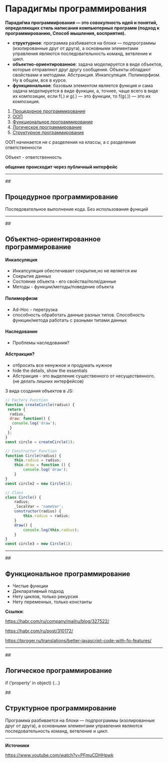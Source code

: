 

# Парадигмы программирования

**Паради́гма программи́рования — это совокупность идей и понятий, определяющих стиль написания компьютерных программ (подход к программированию, Способ мышления, восприятия).**

- **структурное**: программа разбивается на блоки — подпрограммы (изолированные друг от друга), а основными элементами управления являются последовательность команд, ветвление и цикл.
- **объектно-ориентированное**: задача моделируется в виде объектов, которые отправляют друг другу сообщения. Объекты обладают свойствами и методами. Абстракция. Инкапсуляция. Полиморфизм. Ну в общем, все в курсе.
- **функциональное**: базовым элементом является функция и сама задача моделируется в виде функции, а, точнее, чаще всего в виде их композиции, если f(.) и g(.) — это функции, то f(g(.)) — это их композиция.

1. [Процедурное программирование](#proc)
2. [ООП](#oop)
3. [Функциональное программирование](#func)
4. [Логическое программирование](#logic)
5. [Структурное программирование](#structural)



ООП начинается не с разделения на классы, а с разделения ответственности

Объект - ответственность

**общение происходит через публичный интерфейс**



------

##<a name="proc"></a> 

## Процедурное программирование

Последовательное выполнение кода. Без использования функций

------

##<a name="oop"></a>

## Объектно-ориентированное программирование

#### Инкапсуляция

* Инкапсуляция обеспечивает сокрытие,но не является им
* Сокрытие данных
* Состояние объекта - его свойства/поля/данные
* Методы - функции/методы/поведение объекта

#### Полиморфизм

  * Ad-Hoc - перегрузка
  * способность обработать данные разных типов. Способность функции/метода работать с разными типами данных

#### Наследование

  * Проблемы наследования?

#### Абстракция?

  * отбросить все ненужное и продумать нужное
  * hide the details, show the essentials
  * Абстракция - это выделение существенного от несущественного. (не делать лишних интерфейсов)



3 вида создания объектов в JS:

```javascript
// Factory Function
function createCircle(radius) {
 return {
  radius,
  draw: function() {
   console.log('draw');
  }
 };
}
const circle = createCircle(1);

// Constructor Function
function Circle(radius) {
	this.radius = radius;
	this.draw = function () {
		console.log('draw');
	}
}
const circle2 = new Circle(1);

// Class
class Circle() {
    radius;
    _localVar = 'nameVar';
    constructor(radius) {
        this.radius = radius;
    }
    draw() {
		console.log(this.radius);
	}
}
const circle3 = new Circle(1);
```





------

##<a name="func"></a>

## Функциональное программирование

- Чистые функции
- Декларативный подход
- Нету циклов, только рекурсия
- Нету переменных, только константы

**Ссылки**:

https://habr.com/ru/company/mailru/blog/327522/

https://habr.com/ru/post/310172/

https://tproger.ru/translations/better-javascript-code-with-fp-features/



------

##<a name="logic"></a>

## Логическое программирование







if (‘property’ in object) {...}



##<a name="structural"></a>

## Cтруктурное программирование

Программа разбивается на блоки — подпрограммы (изолированные друг от друга), а основными элементами управления являются последовательность команд, ветвление и цикл.



------

**Источники**

https://www.youtube.com/watch?v=PFmuCDHHpwk